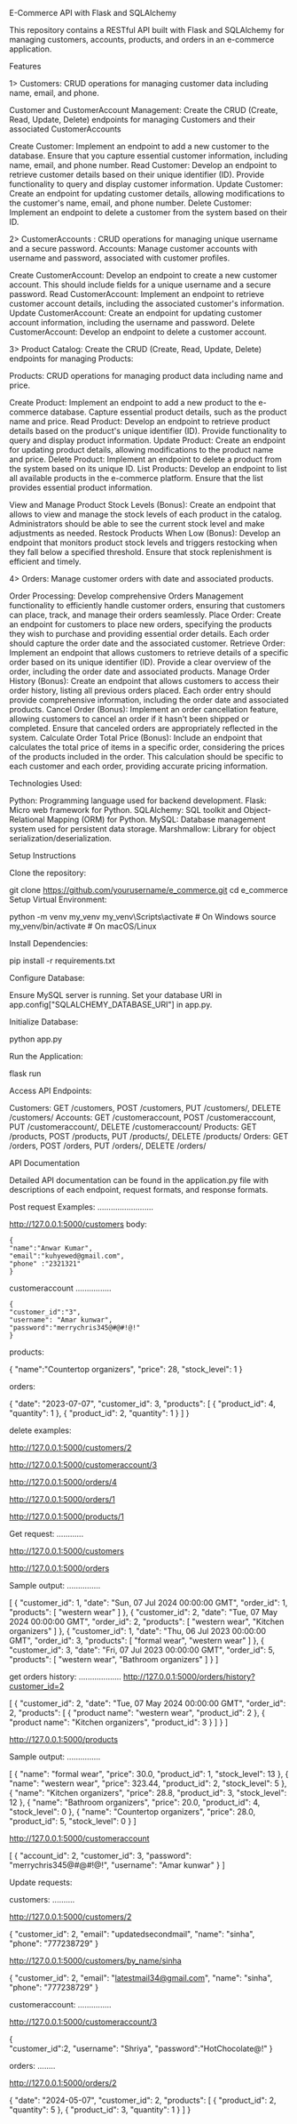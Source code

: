 E-Commerce API with Flask and SQLAlchemy

This repository contains a RESTful API built with Flask and SQLAlchemy for managing customers, accounts, products, and orders in an e-commerce application.

Features

1> Customers: CRUD operations for managing customer data including name, email, and phone.

Customer and CustomerAccount Management: Create the CRUD (Create, Read, Update, Delete) endpoints for managing Customers and their associated CustomerAccounts

Create Customer: Implement an endpoint to add a new customer to the database. Ensure that you capture essential customer information, including name, email, and phone number.
Read Customer: Develop an endpoint to retrieve customer details based on their unique identifier (ID). Provide functionality to query and display customer information.
Update Customer: Create an endpoint for updating customer details, allowing modifications to the customer's name, email, and phone number.
Delete Customer: Implement an endpoint to delete a customer from the system based on their ID.


2> CustomerAccounts : CRUD operations for managing unique username and a secure password.
Accounts: Manage customer accounts with username and password, associated with customer profiles.

Create CustomerAccount: Develop an endpoint to create a new customer account. This should include fields for a unique username and a secure password.
Read CustomerAccount: Implement an endpoint to retrieve customer account details, including the associated customer's information.
Update CustomerAccount: Create an endpoint for updating customer account information, including the username and password.
Delete CustomerAccount: Develop an endpoint to delete a customer account.

3> Product Catalog: Create the CRUD (Create, Read, Update, Delete) endpoints for managing Products:

Products: CRUD operations for managing product data including name and price.

Create Product: Implement an endpoint to add a new product to the e-commerce database. Capture essential product details, such as the product name and price.
Read Product: Develop an endpoint to retrieve product details based on the product's unique identifier (ID). Provide functionality to query and display product information.
Update Product: Create an endpoint for updating product details, allowing modifications to the product name and price.
Delete Product: Implement an endpoint to delete a product from the system based on its unique ID.
List Products: Develop an endpoint to list all available products in the e-commerce platform. Ensure that the list provides essential product information.


View and Manage Product Stock Levels (Bonus): Create an endpoint that allows to view and manage the stock levels of each product in the catalog. Administrators should be able to see the current stock level and make adjustments as needed.
Restock Products When Low (Bonus): Develop an endpoint that monitors product stock levels and triggers restocking when they fall below a specified threshold. Ensure that stock replenishment is efficient and timely.

4> Orders: Manage customer orders with date and associated products.

Order Processing: Develop comprehensive Orders Management functionality to efficiently handle customer orders, ensuring that customers can place, track, and manage their orders seamlessly.
Place Order: Create an endpoint for customers to place new orders, specifying the products they wish to purchase and providing essential order details. Each order should capture the order date and the associated customer.
Retrieve Order: Implement an endpoint that allows customers to retrieve details of a specific order based on its unique identifier (ID). Provide a clear overview of the order, including the order date and associated products.
Manage Order History (Bonus): Create an endpoint that allows customers to access their order history, listing all previous orders placed. Each order entry should provide comprehensive information, including the order date and associated products.
Cancel Order (Bonus): Implement an order cancellation feature, allowing customers to cancel an order if it hasn't been shipped or completed. Ensure that canceled orders are appropriately reflected in the system.
Calculate Order Total Price (Bonus): Include an endpoint that calculates the total price of items in a specific order, considering the prices of the products included in the order. This calculation should be specific to each customer and each order, providing accurate pricing information.

Technologies Used:

Python: Programming language used for backend development.
Flask: Micro web framework for Python.
SQLAlchemy: SQL toolkit and Object-Relational Mapping (ORM) for Python.
MySQL: Database management system used for persistent data storage.
Marshmallow: Library for object serialization/deserialization.

Setup Instructions

Clone the repository:

git clone https://github.com/yourusername/e_commerce.git
cd e_commerce
Setup Virtual Environment:

python -m venv my_venv
my_venv\Scripts\activate  # On Windows
source my_venv/bin/activate  # On macOS/Linux

Install Dependencies:

pip install -r requirements.txt

Configure Database:

Ensure MySQL server is running.
Set your database URI in app.config["SQLALCHEMY_DATABASE_URI"] in app.py.

Initialize Database:

python app.py

Run the Application:

flask run

Access API Endpoints:

Customers: GET /customers, POST /customers, PUT /customers/<id>, DELETE /customers/<id>
Accounts: GET /customeraccount, POST /customeraccount, PUT /customeraccount/<id>, DELETE /customeraccount/<id>
Products: GET /products, POST /products, PUT /products/<id>, DELETE /products/<id>
Orders: GET /orders, POST /orders, PUT /orders/<id>, DELETE /orders/<id>

API Documentation

Detailed API documentation can be found in the application.py file with descriptions of each endpoint, request formats, and response formats.

Post request Examples:
.........................

http://127.0.0.1:5000/customers
body:

	{
	"name":"Anwar Kumar",
	"email":"kuhyewed@gmail.com",
	"phone" :"2321321"
	}

customeraccount
................

    {
	"customer_id":"3",
	"username": "Amar kunwar",
	"password":"merrychris345@#@#!@!"
	}

products:

{
	"name":"Countertop organizers",
	"price": 28,
	"stock_level": 1
}

orders:

{
    "date": "2023-07-07",
    "customer_id": 3,
    "products": [
        {
            "product_id": 4,
            "quantity": 1
        },
        {
            "product_id": 2,
            "quantity": 1
        }
    ]
}

delete examples:

http://127.0.0.1:5000/customers/2

http://127.0.0.1:5000/customeraccount/3

http://127.0.0.1:5000/orders/4

http://127.0.0.1:5000/orders/1


http://127.0.0.1:5000/products/1


Get request:
............

http://127.0.0.1:5000/customers

http://127.0.0.1:5000/orders

Sample output:
...............

[
	{
		"customer_id": 1,
		"date": "Sun, 07 Jul 2024 00:00:00 GMT",
		"order_id": 1,
		"products": [
			"western wear"
		]
	},
	{
		"customer_id": 2,
		"date": "Tue, 07 May 2024 00:00:00 GMT",
		"order_id": 2,
		"products": [
			"western wear",
			"Kitchen organizers"
		]
	},
	{
		"customer_id": 1,
		"date": "Thu, 06 Jul 2023 00:00:00 GMT",
		"order_id": 3,
		"products": [
			"formal wear",
			"western wear"
		]
	},
	{
		"customer_id": 3,
		"date": "Fri, 07 Jul 2023 00:00:00 GMT",
		"order_id": 5,
		"products": [
			"western wear",
			"Bathroom organizers"
		]
	}
]

get orders history:
...................
http://127.0.0.1:5000/orders/history?customer_id=2

[
	{
		"customer_id": 2,
		"date": "Tue, 07 May 2024 00:00:00 GMT",
		"order_id": 2,
		"products": [
			{
				"product name": "western wear",
				"product_id": 2
			},
			{
				"product name": "Kitchen organizers",
				"product_id": 3
			}
		]
	}
]

http://127.0.0.1:5000/products

Sample output:
...............

[
	{
		"name": "formal wear",
		"price": 30.0,
		"product_id": 1,
		"stock_level": 13
	},
	{
		"name": "western wear",
		"price": 323.44,
		"product_id": 2,
		"stock_level": 5
	},
	{
		"name": "Kitchen organizers",
		"price": 28.8,
		"product_id": 3,
		"stock_level": 12
	},
	{
		"name": "Bathroom organizers",
		"price": 20.0,
		"product_id": 4,
		"stock_level": 0
	},
	{
		"name": "Countertop organizers",
		"price": 28.0,
		"product_id": 5,
		"stock_level": 0
	}
]


http://127.0.0.1:5000/customeraccount

[
	{
		"account_id": 2,
		"customer_id": 3,
		"password": "merrychris345@#@#!@!",
		"username": "Amar kunwar"
	}
]

Update requests:

customers:
..........

http://127.0.0.1:5000/customers/2


{
		"customer_id": 2,
		"email": "updatedsecondmail",
		"name": "sinha",
		"phone": "777238729"
}

http://127.0.0.1:5000/customers/by_name/sinha

{
		"customer_id": 2,
		"email": "latestmail34@gmail.com",
		"name": "sinha",
		"phone": "777238729"
}


customeraccount:
...............

http://127.0.0.1:5000/customeraccount/3

{	
	"customer_id":2,
	"username": "Shriya",
	"password":"HotChocolate@!"
}

orders:
........

http://127.0.0.1:5000/orders/2

{
    "date": "2024-05-07",
    "customer_id": 2,
    "products": [
        {
            "product_id": 2,
            "quantity": 5
        },
        {
            "product_id": 3,
            "quantity": 1
        }
    ]
}
